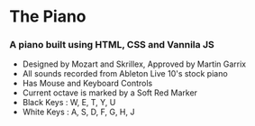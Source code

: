 # The Piano
### A piano built using HTML, CSS and Vannila JS
<ul>
  <li>Designed by Mozart and Skrillex, Approved by Martin Garrix</li>
  <li>All sounds recorded from Ableton Live 10's stock piano</li>
  <li>Has Mouse and Keyboard Controls</li>
  <li>Current octave is marked by a Soft Red Marker</li>
  <li>Black Keys : W, E, T, Y, U</li>
  <li>White Keys : A, S, D, F, G, H, J</li>
</ul>
